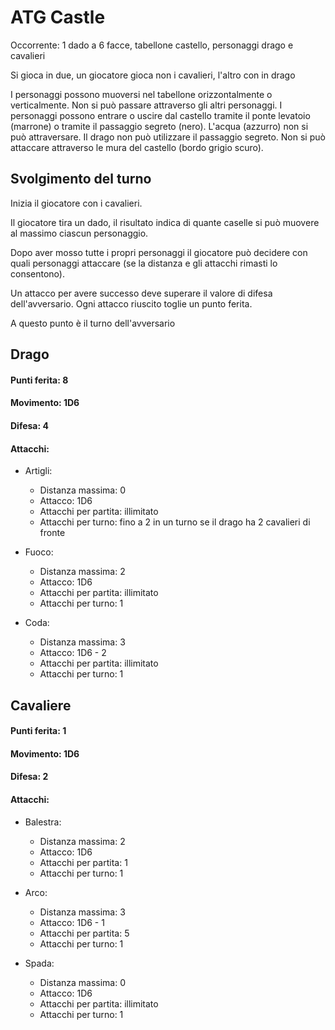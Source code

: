 ATG Castle
==========
Occorrente: 1 dado a 6 facce, tabellone castello, personaggi drago e cavalieri

Si gioca in due, un giocatore gioca non i cavalieri, l'altro con in drago

I personaggi possono muoversi nel tabellone orizzontalmente o verticalmente. Non si può passare attraverso gli altri personaggi. I personaggi possono entrare o uscire dal castello tramite il ponte levatoio (marrone) o tramite il passaggio segreto (nero). L'acqua (azzurro) non si può attraversare. Il drago non può utilizzare il passaggio segreto. Non si può attaccare attraverso le mura del castello (bordo grigio scuro).

Svolgimento del turno 
----------------------
Inizia il giocatore con i cavalieri. 

Il giocatore tira un dado, il risultato indica di quante caselle si può muovere al massimo ciascun personaggio. 

Dopo aver mosso tutte i propri personaggi il giocatore può decidere con quali personaggi attaccare (se la distanza e gli attacchi rimasti lo consentono). 

Un attacco per avere successo deve superare il valore di difesa dell'avversario. Ogni attacco riuscito toglie un punto ferita.

A questo punto è il turno dell'avversario

Drago
-----
#### Punti ferita: 8
#### Movimento: 1D6
#### Difesa: 4
#### Attacchi:

- Artigli:
  - Distanza massima: 0
  - Attacco: 1D6
  - Attacchi per partita: illimitato
  - Attacchi per turno: fino a 2 in un turno se il drago ha 2 cavalieri di fronte

- Fuoco:
  - Distanza massima: 2
  - Attacco: 1D6
  - Attacchi per partita: illimitato
  - Attacchi per turno: 1

- Coda:
  - Distanza massima: 3
  - Attacco: 1D6 - 2
  - Attacchi per partita: illimitato
  - Attacchi per turno: 1

Cavaliere
---------
#### Punti ferita: 1
#### Movimento: 1D6
#### Difesa: 2
#### Attacchi: 

- Balestra:
  - Distanza massima: 2
  - Attacco: 1D6
  - Attacchi per partita: 1
  - Attacchi per turno: 1

- Arco:
  - Distanza massima: 3
  - Attacco: 1D6 - 1
  - Attacchi per partita: 5
  - Attacchi per turno: 1

- Spada:
  - Distanza massima: 0
  - Attacco: 1D6
  - Attacchi per partita: illimitato
  - Attacchi per turno: 1

